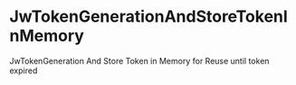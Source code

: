 # JwTokenGenerationAndStoreTokenInMemory
JwTokenGeneration And Store Token in Memory for Reuse until token expired
